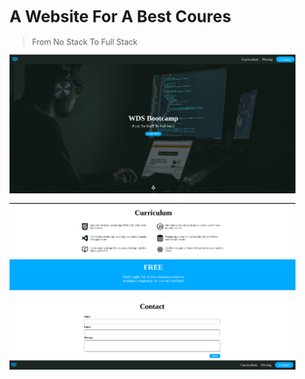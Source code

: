 # A Website For A Best Coures

> From No Stack To Full Stack


![Alt text](image.png)

![Alt text](image-1.png)

![Alt text](image-2.png)